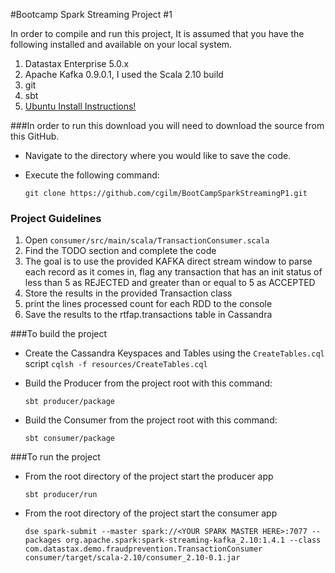 #Bootcamp Spark Streaming Project #1

In order to compile and run this project, It is assumed that you have the following installed and available on your local system.

  1. Datastax Enterprise 5.0.x
  2. Apache Kafka 0.9.0.1, I used the Scala 2.10 build
  3. git
  4. sbt
  5. [Ubuntu Install Instructions!](docs/prerequisites.md)

###In order to run this download you will need to download the source from this GitHub.

  * Navigate to the directory where you would like to save the code.
  * Execute the following command:
  
  
       `git clone https://github.com/cgilm/BootCampSparkStreamingP1.git`

### Project Guidelines
  1. Open `consumer/src/main/scala/TransactionConsumer.scala`
  2. Find the TODO section and complete the code
  3. The goal is to use the provided KAFKA direct stream window to parse each record as it comes in, flag any transaction that has an init status of less than 5 as REJECTED and greater than or equal to 5 as ACCEPTED
  4. Store the results in the provided Transaction class
  5. print the lines processed count for each RDD to the console
  6. Save the results to the rtfap.transactions table in Cassandra

###To build the project

  * Create the Cassandra Keyspaces and Tables using the `CreateTables.cql` script
    `cqlsh -f resources/CreateTables.cql`    

  * Build the Producer from the project root with this command:
  
    `sbt producer/package`
      
  * Build the Consumer from the project root  with this command:
  
    `sbt consumer/package`
  
###To run the project
  * From the root directory of the project start the producer app
  
    `sbt producer/run`
    
  
  * From the root directory of the project start the consumer app
  
    `dse spark-submit --master spark://<YOUR SPARK MASTER HERE>:7077 --packages org.apache.spark:spark-streaming-kafka_2.10:1.4.1 --class com.datastax.demo.fraudprevention.TransactionConsumer consumer/target/scala-2.10/consumer_2.10-0.1.jar`
    
  
